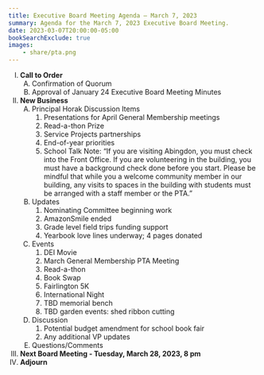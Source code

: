 ```yaml
---
title: Executive Board Meeting Agenda — March 7, 2023
summary: Agenda for the March 7, 2023 Executive Board Meeting.
date: 2023-03-07T20:00:00-05:00
bookSearchExclude: true
images:
    - share/pta.png
---
```


<style type="text/css">
    ol { list-style-type: upper-roman; }
    ol ol { list-style-type: upper-alpha; }
    ol ol ol { list-style-type: decimal; }
    ol ol ol ol { list-style-type: lower-alpha; }
    ul { list-style-type: disc; }
</style>

1. **Call to Order**
    1. Confirmation of Quorum
    1. Approval of January 24 Executive Board Meeting Minutes
1. **New Business**
    1. Principal Horak Discussion Items
        1. Presentations for April General Membership meetings
        1. Read-a-thon Prize
        1. Service Projects partnerships
        1. End-of-year priorities 
        1. School Talk Note: “If you are visiting Abingdon, you must check into the Front Office. If you are volunteering in the building, you must have a background check done before you start. Please be mindful that while you a welcome community member in our building, any visits to spaces in the building with students must be arranged with a staff member or the PTA.”
    1. Updates
        1. Nominating Committee beginning work
        1. AmazonSmile ended
        1. Grade level field trips funding support
        1. Yearbook love lines underway; 4 pages donated
    1. Events
        1. DEI Movie
        1. March General Membership PTA Meeting
        1. Read-a-thon
        1. Book Swap
        1. Fairlington 5K
        1. International Night
        1. TBD memorial bench
        1. TBD garden events: shed ribbon cutting
    1. Discussion
        1. Potential budget amendment for school book fair
        1. Any additional VP updates
    1. Questions/Comments
1. **Next Board Meeting - Tuesday, March 28, 2023, 8 pm**
1. **Adjourn**